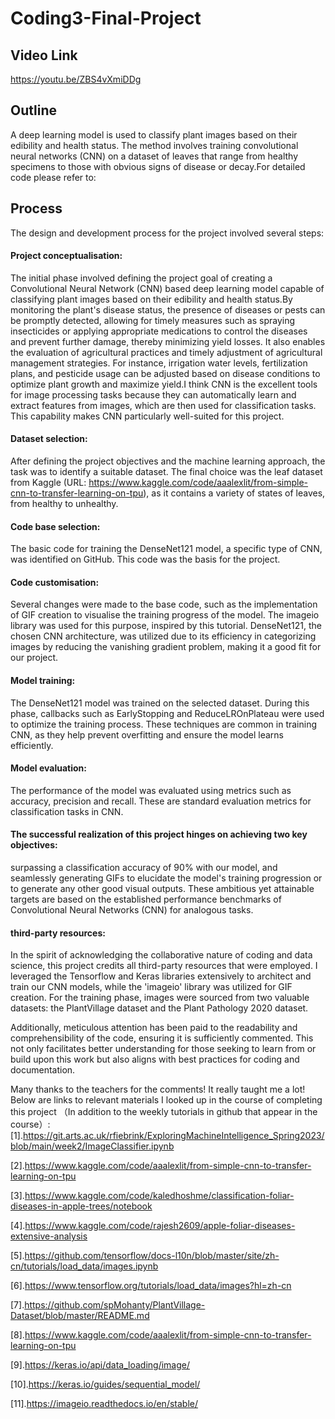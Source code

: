 # Coding3-Final-Project
## Video Link
https://youtu.be/ZBS4vXmiDDg

## Outline
A deep learning model is used to classify plant images based on their edibility and health status. The method involves training convolutional neural networks (CNN) on a dataset of leaves that range from healthy specimens to those with obvious signs of disease or decay.For detailed code please refer to:

## Process
The design and development process for the project involved several steps:

#### Project conceptualisation: 
The initial phase involved defining the project goal of creating a Convolutional Neural Network (CNN) based deep learning model capable of classifying plant images based on their edibility and health status.By monitoring the plant's disease status, the presence of diseases or pests can be promptly detected, allowing for timely measures such as spraying insecticides or applying appropriate medications to control the diseases and prevent further damage, thereby minimizing yield losses. It also enables the evaluation of agricultural practices and timely adjustment of agricultural management strategies. For instance, irrigation water levels, fertilization plans, and pesticide usage can be adjusted based on disease conditions to optimize plant growth and maximize yield.I think CNN is the excellent tools for image processing tasks because they can automatically learn and extract features from images, which are then used for classification tasks. This capability makes CNN particularly well-suited for this project.

#### Dataset selection:
After defining the project objectives and the machine learning approach, the task was to identify a suitable dataset. The final choice was the leaf dataset from Kaggle (URL: https://www.kaggle.com/code/aaalexlit/from-simple-cnn-to-transfer-learning-on-tpu), as it contains a variety of states of leaves, from healthy to unhealthy. 

#### Code base selection:
The basic code for training the DenseNet121 model, a specific type of CNN, was identified on GitHub. This code was the basis for the project.

#### Code customisation:
Several changes were made to the base code, such as the implementation of GIF creation to visualise the training progress of the model. The imageio library was used for this purpose, inspired by this tutorial. DenseNet121, the chosen CNN architecture, was utilized due to its efficiency in categorizing images by reducing the vanishing gradient problem, making it a good fit for our project.

#### Model training:
The DenseNet121 model was trained on the selected dataset. During this phase, callbacks such as EarlyStopping and ReduceLROnPlateau were used to optimize the training process. These techniques are common in training CNN, as they help prevent overfitting and ensure the model learns efficiently.

#### Model evaluation:
The performance of the model was evaluated using metrics such as accuracy, precision and recall. These are standard evaluation metrics for classification tasks in CNN. 

#### The successful realization of this project hinges on achieving two key objectives:
surpassing a classification accuracy of 90% with our model, and seamlessly generating GIFs to elucidate the model's training progression or to generate any other good visual outputs. These ambitious yet attainable targets are based on the established performance benchmarks of Convolutional Neural Networks (CNN) for analogous tasks.

#### third-party resources:
In the spirit of acknowledging the collaborative nature of coding and data science, this project credits all third-party resources that were employed. I leveraged the Tensorflow and Keras libraries extensively to architect and train our CNN models, while the 'imageio' library was utilized for GIF creation. For the training phase, images were sourced from two valuable datasets: the PlantVillage dataset and the Plant Pathology 2020 dataset.

Additionally, meticulous attention has been paid to the readability and comprehensibility of the code, ensuring it is sufficiently commented. This not only facilitates better understanding for those seeking to learn from or build upon this work but also aligns with best practices for coding and documentation.

Many thanks to the teachers for the comments! It really taught me a lot! Below are links to relevant materials I looked up in the course of completing this project （In addition to the weekly tutorials in github that appear in the course）:
[1].https://git.arts.ac.uk/rfiebrink/ExploringMachineIntelligence_Spring2023/blob/main/week2/ImageClassifier.ipynb

[2].https://www.kaggle.com/code/aaalexlit/from-simple-cnn-to-transfer-learning-on-tpu

[3].https://www.kaggle.com/code/kaledhoshme/classification-foliar-diseases-in-apple-trees/notebook

[4].https://www.kaggle.com/code/rajesh2609/apple-foliar-diseases-extensive-analysis

[5].https://github.com/tensorflow/docs-l10n/blob/master/site/zh-cn/tutorials/load_data/images.ipynb

[6].https://www.tensorflow.org/tutorials/load_data/images?hl=zh-cn

[7].https://github.com/spMohanty/PlantVillage-Dataset/blob/master/README.md

[8].https://www.kaggle.com/code/aaalexlit/from-simple-cnn-to-transfer-learning-on-tpu

[9].https://keras.io/api/data_loading/image/

[10].https://keras.io/guides/sequential_model/

[11].https://imageio.readthedocs.io/en/stable/

